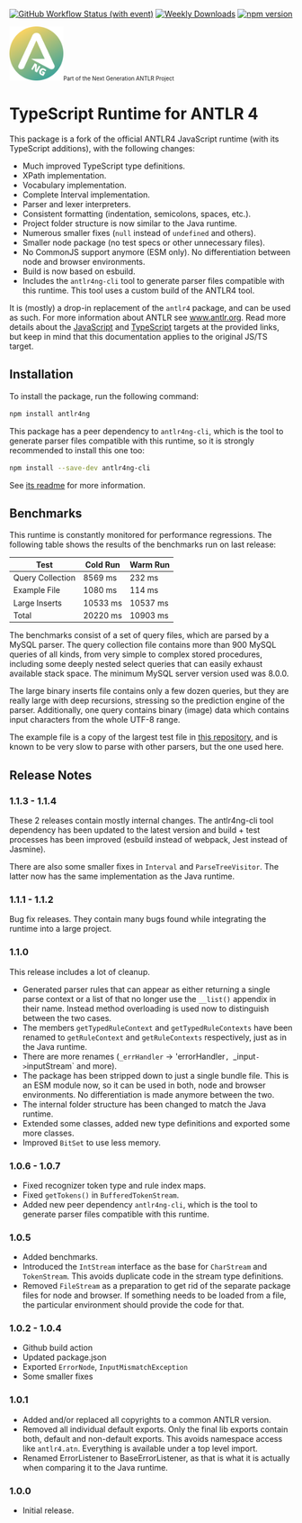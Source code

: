 [![GitHub Workflow Status (with event)](https://img.shields.io/github/actions/workflow/status/mike-lischke/antlr4ng/nodejs.yml?style=for-the-badge&logo=github)](https://github.com/mike-lischke/antlr4ng/actions/workflows/nodejs.yml)
[![Weekly Downloads](https://img.shields.io/npm/dw/antlr4ng?style=for-the-badge&color=blue)](https://www.npmjs.com/package/antlr4ng)
[![npm version](https://img.shields.io/npm/v/antlr4ng?style=for-the-badge&color=yellow)](https://www.npmjs.com/package/antlr4ng)

<img src="https://raw.githubusercontent.com/mike-lischke/mike-lischke/master/images/ANTLRng2.svg" title="ANTLR Next Generation" alt="ANTLRng" width="96" height="96"/><label style="font-size: 70%">Part of the Next Generation ANTLR Project</label>

# TypeScript Runtime for ANTLR 4

This package is a fork of the official ANTLR4 JavaScript runtime (with its TypeScript additions), with the following changes:

- Much improved TypeScript type definitions.
- XPath implementation.
- Vocabulary implementation.
- Complete Interval implementation.
- Parser and lexer interpreters.
- Consistent formatting (indentation, semicolons, spaces, etc.).
- Project folder structure is now similar to the Java runtime.
- Numerous smaller fixes (`null` instead of `undefined` and others).
- Smaller node package (no test specs or other unnecessary files).
- No CommonJS support anymore (ESM only). No differentiation between node and browser environments.
- Build is now based on esbuild.
- Includes the `antlr4ng-cli` tool to generate parser files compatible with this runtime. This tool uses a custom build of the ANTLR4 tool.

It is (mostly) a drop-in replacement of the `antlr4` package, and can be used as such. For more information about ANTLR see www.antlr.org. Read more details about the [JavaScript](https://github.com/antlr/antlr4/blob/master/doc/javascript-target.md) and [TypeScript](https://github.com/antlr/antlr4/blob/master/doc/typescript-target.md) targets at the provided links, but keep in mind that this documentation applies to the original JS/TS target.

## Installation

To install the package, run the following command:

```bash
npm install antlr4ng
```

This package has a peer dependency to `antlr4ng-cli`, which is the tool to generate parser files compatible with this runtime, so it is strongly recommended to install this one too:

```bash
npm install --save-dev antlr4ng-cli
```
See [its readme](./cli/ReadMe.md) for more information.

## Benchmarks

This runtime is constantly monitored for performance regressions. The following table shows the results of the benchmarks run on last release:

| Test | Cold Run | Warm Run|
| ---- | -------- | ------- |
| Query Collection| 8569 ms | 232 ms |
| Example File | 1080 ms | 114 ms |
| Large Inserts | 10533 ms | 10537 ms |
| Total | 20220 ms | 10903 ms |

The benchmarks consist of a set of query files, which are parsed by a MySQL parser. The query collection file contains more than 900 MySQL queries of all kinds, from very simple to complex stored procedures, including some deeply nested select queries that can easily exhaust available stack space. The minimum MySQL server version used was 8.0.0.

The large binary inserts file contains only a few dozen queries, but they are really large with deep recursions, stressing so the prediction engine of the parser. Additionally, one query contains binary (image) data which contains input characters from the whole UTF-8 range.

The example file is a copy of the largest test file in [this repository](https://github.com/antlr/grammars-v4/tree/master/sql/mysql/Positive-Technologies/examples), and is known to be very slow to parse with other parsers, but the one used here.

## Release Notes

### 1.1.3 - 1.1.4

These 2 releases contain mostly internal changes. The antlr4ng-cli tool dependency has been updated to the latest version and build + test processes has been improved (esbuild instead of webpack, Jest instead of Jasmine).

There are also some smaller fixes in `Interval` and `ParseTreeVisitor`. The latter now has the same implementation as the Java runtime.

### 1.1.1 - 1.1.2

Bug fix releases. They contain many bugs found while integrating the runtime into a large project.

### 1.1.0

This release includes a lot of cleanup.

- Generated parser rules that can appear as either returning a single parse context or a list of that no longer use the `__list()` appendix in their name. Instead method overloading is used now to distinguish between the two cases.
- The members `getTypedRuleContext` and `getTypedRuleContexts` have been renamed to `getRuleContext` and `getRuleContexts` respectively, just as in the Java runtime.
- There are more renames (`_errHandler` -> 'errorHandler`, `_input` -> `inputStream` and more).
- The package has been stripped down to just a single bundle file. This is an ESM module now, so it can be used in both, node and browser environments. No differentiation is made anymore between the two.
- The internal folder structure has been changed to match the Java runtime.
- Extended some classes, added new type definitions and exported some more classes.
- Improved `BitSet` to use less memory.

### 1.0.6 - 1.0.7

- Fixed recognizer token type and rule index maps.
- Fixed `getTokens()` in `BufferedTokenStream`.
- Added new peer dependency `antlr4ng-cli`, which is the tool to generate parser files compatible with this runtime.

### 1.0.5

- Added benchmarks.
- Introduced the `IntStream` interface as the base for `CharStream` and `TokenStream`. This avoids duplicate code in the stream type definitions.
- Removed `FileStream` as a preparation to get rid of the separate package files for node and browser. If something needs to be loaded from a file, the particular environment should provide the code for that.

### 1.0.2 - 1.0.4

- Github build action
- Updated package.json
- Exported `ErrorNode`, `InputMismatchException`
- Some smaller fixes

### 1.0.1

- Added and/or replaced all copyrights to a common ANTLR version.
- Removed all individual default exports. Only the final lib exports contain both, default and non-default exports. This avoids namespace access like `antlr4.atn`. Everything is available under a top level import.
- Renamed ErrorListener to BaseErrorListener, as that is what it is actually when comparing it to the Java runtime.

### 1.0.0

- Initial release.
